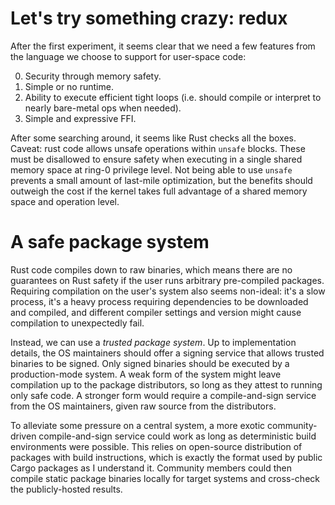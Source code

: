 Let's try something crazy: redux
================================
After the first experiment, it seems clear that we need a few features from the
language we choose to support for user-space code:

0. Security through memory safety.
1. Simple or no runtime.
2. Ability to execute efficient tight loops (i.e. should compile or interpret
   to nearly bare-metal ops when needed).
3. Simple and expressive FFI.

After some searching around, it seems like Rust checks all the boxes. Caveat:
rust code allows unsafe operations within `unsafe` blocks. These must be
disallowed to ensure safety when executing in a single shared memory space at
ring-0 privilege level. Not being able to use `unsafe` prevents a small amount
of last-mile optimization, but the benefits should outweigh the cost if the
kernel takes full advantage of a shared memory space and operation level.

A safe package system
=====================
Rust code compiles down to raw binaries, which means there are no guarantees on
Rust safety if the user runs arbitrary pre-compiled packages. Requiring
compilation on the user's system also seems non-ideal: it's a slow process, it's
a heavy process requiring dependencies to be downloaded and compiled, and
different compiler settings and version might cause compilation to unexpectedly
fail.

Instead, we can use a _trusted package system_. Up to implementation details,
the OS maintainers should offer a signing service that allows trusted binaries
to be signed. Only signed binaries should be executed by a production-mode
system. A weak form of the system might leave compilation up to the package
distributors, so long as they attest to running only safe code. A stronger form
would require a compile-and-sign service from the OS maintainers, given raw
source from the distributors.

To alleviate some pressure on a central system, a more exotic community-driven
compile-and-sign service could work as long as deterministic build environments
were possible. This relies on open-source distribution of packages with build
instructions, which is exactly the format used by public Cargo packages as I
understand it. Community members could then compile static package binaries
locally for target systems and cross-check the publicly-hosted results.
